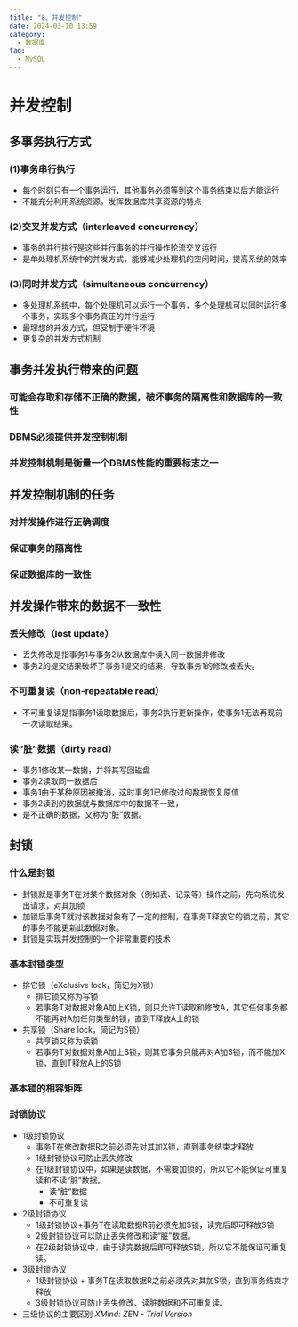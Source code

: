 ```yaml
---
title: "8、并发控制"
date: 2024-03-10 13:59
category:
  - 数据库
tag:
  - MySQL
---
```


# 并发控制
## 多事务执行方式
### (1)事务串行执行
* 每个时刻只有一个事务运行，其他事务必须等到这个事务结束以后方能运行
* 不能充分利用系统资源，发挥数据库共享资源的特点
### (2)交叉并发方式（interleaved concurrency）
* 事务的并行执行是这些并行事务的并行操作轮流交叉运行
* 是单处理机系统中的并发方式，能够减少处理机的空闲时间，提高系统的效率
### (3)同时并发方式（simultaneous  concurrency）
* 多处理机系统中，每个处理机可以运行一个事务，多个处理机可以同时运行多个事务，实现多个事务真正的并行运行
* 最理想的并发方式，但受制于硬件环境
* 更复杂的并发方式机制
## 事务并发执行带来的问题
### 可能会存取和存储不正确的数据，破坏事务的隔离性和数据库的一致性
### DBMS必须提供并发控制机制
### 并发控制机制是衡量一个DBMS性能的重要标志之一
## 并发控制机制的任务
### 对并发操作进行正确调度
### 保证事务的隔离性
### 保证数据库的一致性
## 并发操作带来的数据不一致性
### 丢失修改（lost update）
* 丢失修改是指事务1与事务2从数据库中读入同一数据并修改
* 事务2的提交结果破坏了事务1提交的结果，导致事务1的修改被丢失。
### 不可重复读（non-repeatable read）
* 不可重复读是指事务1读取数据后，事务2执行更新操作，使事务1无法再现前一次读取结果。
### 读“脏”数据（dirty read）
* 事务1修改某一数据，并将其写回磁盘
* 事务2读取同一数据后
* 事务1由于某种原因被撤消，这时事务1已修改过的数据恢复原值
* 事务2读到的数据就与数据库中的数据不一致，
* 是不正确的数据，又称为“脏”数据。
## 封锁
### 什么是封锁
* 封锁就是事务T在对某个数据对象（例如表、记录等）操作之前，先向系统发出请求，对其加锁
* 加锁后事务T就对该数据对象有了一定的控制，在事务T释放它的锁之前，其它的事务不能更新此数据对象。
* 封锁是实现并发控制的一个非常重要的技术
### 基本封锁类型
* 排它锁（eXclusive lock，简记为X锁）
    * 排它锁又称为写锁
    * 若事务T对数据对象A加上X锁，则只允许T读取和修改A，其它任何事务都不能再对A加任何类型的锁，直到T释放A上的锁
* 共享锁（Share lock，简记为S锁）
    * 共享锁又称为读锁
    * 若事务T对数据对象A加上S锁，则其它事务只能再对A加S锁，而不能加X锁，直到T释放A上的S锁
### 基本锁的相容矩阵
### 封锁协议
* 1级封锁协议
    * 事务T在修改数据R之前必须先对其加X锁，直到事务结束才释放
    * 1级封锁协议可防止丢失修改
    * 在1级封锁协议中，如果是读数据，不需要加锁的，所以它不能保证可重复读和不读“脏”数据。
        * 读“脏”数据
        * 不可重复读
* 2级封锁协议
    * 1级封锁协议+事务T在读取数据R前必须先加S锁，读完后即可释放S锁
    * 2级封锁协议可以防止丢失修改和读“脏”数据。
    * 在2级封锁协议中，由于读完数据后即可释放S锁，所以它不能保证可重复读。
* 3级封锁协议
    * 1级封锁协议 + 事务T在读取数据R之前必须先对其加S锁，直到事务结束才释放
    * 3级封锁协议可防止丢失修改、读脏数据和不可重复读。
* 三级协议的主要区别
*XMind: ZEN - Trial Version*